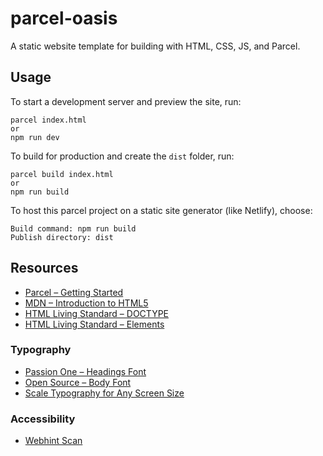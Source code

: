 # parcel-oasis
A static website template for building with HTML, CSS, JS, and Parcel. 

## Usage
To start a development server and preview the site, run:
```
parcel index.html
or 
npm run dev
```
To build for production and create the `dist` folder, run: 
```
parcel build index.html
or
npm run build
```
To host this parcel project on a static site generator (like Netlify), choose:
```
Build command: npm run build
Publish directory: dist
```

## Resources
- [Parcel – Getting Started](https://parceljs.org/getting_started.html)
- [MDN – Introduction to HTML5](https://developer.mozilla.org/en-US/docs/Web/Guide/HTML/HTML5/Introduction_to_HTML5)
- [HTML Living Standard – DOCTYPE](https://html.spec.whatwg.org/#syntax-doctype)
- [HTML Living Standard – Elements](https://html.spec.whatwg.org/#syntax-elements)

### Typography
- [Passion One – Headings Font](https://fonts.google.com/specimen/Passion+One)
- [Open Source – Body Font](https://fonts.google.com/specimen/Open+Sans)
- [Scale Typography for Any Screen Size](https://css-tricks.com/books/volume-i/scale-typography-screen-size/)

### Accessibility 

- [Webhint Scan](https://webhint.io/scanner/1455eb0b-4808-40fd-92aa-65b70a4cc05c)
